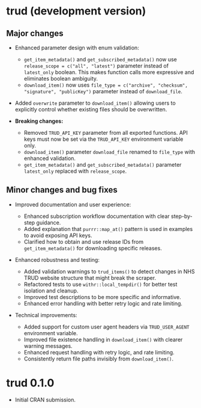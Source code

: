 # trud (development version)

## Major changes

* Enhanced parameter design with enum validation:
  - `get_item_metadata()` and `get_subscribed_metadata()` now use `release_scope = c("all", "latest")` parameter instead of `latest_only` boolean. This makes function calls more expressive and eliminates boolean ambiguity.
  - `download_item()` now uses `file_type = c("archive", "checksum", "signature", "publicKey")` parameter instead of `download_file`.

* Added `overwrite` parameter to `download_item()` allowing users to explicitly control whether existing files should be overwritten.

* **Breaking changes:**
  - Removed `TRUD_API_KEY` parameter from all exported functions. API keys must now be set via the `TRUD_API_KEY` environment variable only.
  - `download_item()` parameter `download_file` renamed to `file_type` with enhanced validation.
  - `get_item_metadata()` and `get_subscribed_metadata()` parameter `latest_only` replaced with `release_scope`.

## Minor changes and bug fixes

* Improved documentation and user experience:
  - Enhanced subscription workflow documentation with clear step-by-step guidance.
  - Added explanation that `purrr::map_at()` pattern is used in examples to avoid exposing API keys.
  - Clarified how to obtain and use release IDs from `get_item_metadata()` for downloading specific releases.

* Enhanced robustness and testing:
  - Added validation warnings to `trud_items()` to detect changes in NHS TRUD website structure that might break the scraper.
  - Refactored tests to use `withr::local_tempdir()` for better test isolation and cleanup.
  - Improved test descriptions to be more specific and informative.
  - Enhanced error handling with better retry logic and rate limiting.

* Technical improvements:
  - Added support for custom user agent headers via `TRUD_USER_AGENT` environment variable.
  - Improved file existence handling in `download_item()` with clearer warning messages.
  - Enhanced request handling with retry logic, and rate limiting.
  - Consistently return file paths invisibly from `download_item()`.

# trud 0.1.0

* Initial CRAN submission.
